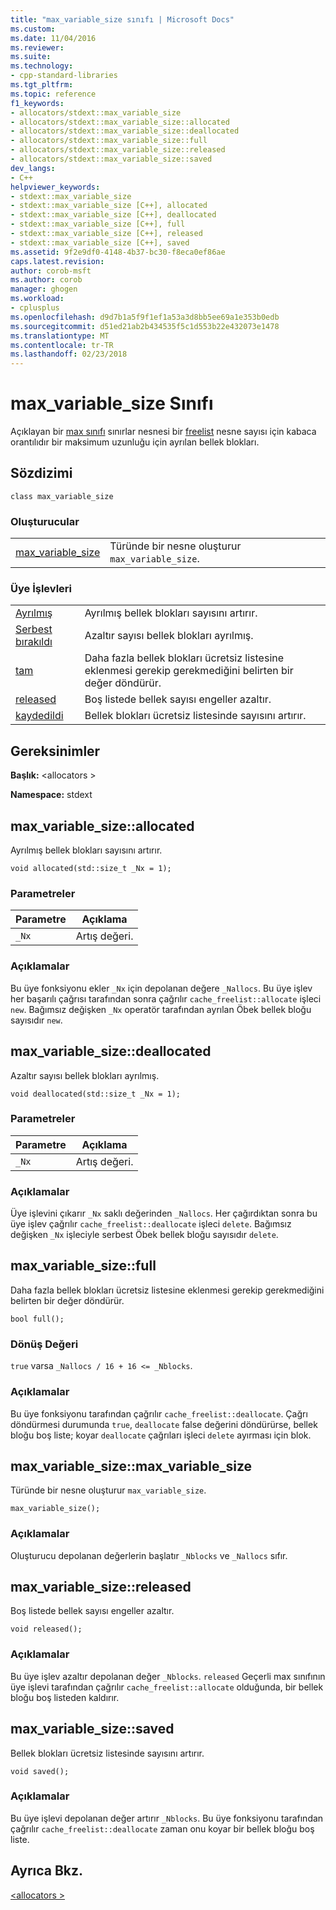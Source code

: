```yaml
---
title: "max_variable_size sınıfı | Microsoft Docs"
ms.custom: 
ms.date: 11/04/2016
ms.reviewer: 
ms.suite: 
ms.technology:
- cpp-standard-libraries
ms.tgt_pltfrm: 
ms.topic: reference
f1_keywords:
- allocators/stdext::max_variable_size
- allocators/stdext::max_variable_size::allocated
- allocators/stdext::max_variable_size::deallocated
- allocators/stdext::max_variable_size::full
- allocators/stdext::max_variable_size::released
- allocators/stdext::max_variable_size::saved
dev_langs:
- C++
helpviewer_keywords:
- stdext::max_variable_size
- stdext::max_variable_size [C++], allocated
- stdext::max_variable_size [C++], deallocated
- stdext::max_variable_size [C++], full
- stdext::max_variable_size [C++], released
- stdext::max_variable_size [C++], saved
ms.assetid: 9f2e9df0-4148-4b37-bc30-f8eca0ef86ae
caps.latest.revision: 
author: corob-msft
ms.author: corob
manager: ghogen
ms.workload:
- cplusplus
ms.openlocfilehash: d9d7b1a5f9f1ef1a53a3d8bb5ee69a1e353b0edb
ms.sourcegitcommit: d51ed21ab2b434535f5c1d553b22e432073e1478
ms.translationtype: MT
ms.contentlocale: tr-TR
ms.lasthandoff: 02/23/2018
---
```

# <a name="maxvariablesize-class"></a>max_variable_size Sınıfı
Açıklayan bir [max sınıfı](../standard-library/allocators-header.md) sınırlar nesnesi bir [freelist](../standard-library/freelist-class.md) nesne sayısı için kabaca orantılıdır bir maksimum uzunluğu için ayrılan bellek blokları.  
  
## <a name="syntax"></a>Sözdizimi  
  
```
class max_variable_size
```  
  
### <a name="constructors"></a>Oluşturucular  
  
|||  
|-|-|  
|[max_variable_size](#max_variable_size)|Türünde bir nesne oluşturur `max_variable_size`.|  
  
### <a name="member-functions"></a>Üye İşlevleri  
  
|||  
|-|-|  
|[Ayrılmış](#allocated)|Ayrılmış bellek blokları sayısını artırır.|  
|[Serbest bırakıldı](#deallocated)|Azaltır sayısı bellek blokları ayrılmış.|  
|[tam](#full)|Daha fazla bellek blokları ücretsiz listesine eklenmesi gerekip gerekmediğini belirten bir değer döndürür.|  
|[released](#released)|Boş listede bellek sayısı engeller azaltır.|  
|[kaydedildi](#saved)|Bellek blokları ücretsiz listesinde sayısını artırır.|  
  
## <a name="requirements"></a>Gereksinimler  
 **Başlık:** \<allocators >  
  
 **Namespace:** stdext  
  
##  <a name="allocated"></a>  max_variable_size::allocated  
 Ayrılmış bellek blokları sayısını artırır.  
  
```
void allocated(std::size_t _Nx = 1);
```  
  
### <a name="parameters"></a>Parametreler  
  
|Parametre|Açıklama|  
|---------------|-----------------|  
|`_Nx`|Artış değeri.|  
  
### <a name="remarks"></a>Açıklamalar  
 Bu üye fonksiyonu ekler `_Nx` için depolanan değere `_Nallocs`. Bu üye işlev her başarılı çağrısı tarafından sonra çağrılır `cache_freelist::allocate` işleci `new`. Bağımsız değişken `_Nx` operatör tarafından ayrılan Öbek bellek bloğu sayısıdır `new`.  
  
##  <a name="deallocated"></a>  max_variable_size::deallocated  
 Azaltır sayısı bellek blokları ayrılmış.  
  
```
void deallocated(std::size_t _Nx = 1);
```  
  
### <a name="parameters"></a>Parametreler  
  
|Parametre|Açıklama|  
|---------------|-----------------|  
|`_Nx`|Artış değeri.|  
  
### <a name="remarks"></a>Açıklamalar  
 Üye işlevini çıkarır `_Nx` saklı değerinden `_Nallocs`. Her çağırdıktan sonra bu üye işlev çağrılır `cache_freelist::deallocate` işleci `delete`. Bağımsız değişken `_Nx` işleciyle serbest Öbek bellek bloğu sayısıdır `delete`.  
  
##  <a name="full"></a>  max_variable_size::full  
 Daha fazla bellek blokları ücretsiz listesine eklenmesi gerekip gerekmediğini belirten bir değer döndürür.  
  
```
bool full();
```  
  
### <a name="return-value"></a>Dönüş Değeri  
 `true` varsa `_Nallocs / 16 + 16 <= _Nblocks`.  
  
### <a name="remarks"></a>Açıklamalar  
 Bu üye fonksiyonu tarafından çağrılır `cache_freelist::deallocate`. Çağrı döndürmesi durumunda `true`, `deallocate` false değerini döndürürse, bellek bloğu boş liste; koyar `deallocate` çağrıları işleci `delete` ayırması için blok.  
  
##  <a name="max_variable_size"></a>  max_variable_size::max_variable_size  
 Türünde bir nesne oluşturur `max_variable_size`.  
  
```
max_variable_size();
```  
  
### <a name="remarks"></a>Açıklamalar  
 Oluşturucu depolanan değerlerin başlatır `_Nblocks` ve `_Nallocs` sıfır.  
  
##  <a name="released"></a>  max_variable_size::released  
 Boş listede bellek sayısı engeller azaltır.  
  
```
void released();
```  
  
### <a name="remarks"></a>Açıklamalar  
 Bu üye işlev azaltır depolanan değer `_Nblocks`. `released` Geçerli max sınıfının üye işlevi tarafından çağrılır `cache_freelist::allocate` olduğunda, bir bellek bloğu boş listeden kaldırır.  
  
##  <a name="saved"></a>  max_variable_size::saved  
 Bellek blokları ücretsiz listesinde sayısını artırır.  
  
```
void saved();
```  
  
### <a name="remarks"></a>Açıklamalar  
 Bu üye işlevi depolanan değer artırır `_Nblocks`. Bu üye fonksiyonu tarafından çağrılır `cache_freelist::deallocate` zaman onu koyar bir bellek bloğu boş liste.  
  
## <a name="see-also"></a>Ayrıca Bkz.  
 [\<allocators >](../standard-library/allocators-header.md)



